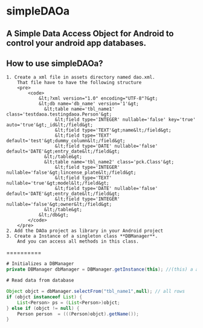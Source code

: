 simpleDAOa
==========

A Simple Data Access Object for Android to control your android app databases.
------------------------------------------------------------------------------
## How to use simpleDAOa?

    1. Create a xml file in assets directory named dao.xml. 
        That file have to have the following structure
        <pre>
            <code>
                &lt;?xml version="1.0" encoding="UTF-8"?&gt;
                &lt;db name='db_name' version='1'&gt;
                  &lt;table name='tbl_name1' class='testdaoa.testingdaoa.Person'&gt;
                      &lt;field type='INTEGER' nullable='false' key='true' auto='true'&gt;_id&lt;/field&gt;
                      &lt;field type='TEXT'&gt;name&lt;/field&gt;
                      &lt;field type='TEXT' default='test'&gt;dummy_column&lt;/field&gt;
                      &lt;field type='DATE' nullable='false' default='DATE'&gt;entry_date&lt;/field&gt;
                  &lt;/table&gt;
                  &lt;table name='tbl_name2' class='pck.Class'&gt;
                      &lt;field type='INTEGER' nullable='false'&gt;lincense_plate&lt;/field&gt;
                      &lt;field type='TEXT' nullable='true'&gt;model&lt;/field&gt;
                      &lt;field type='DATE' nullable='false' default='DATE'&gt;entry_date&lt;/field&gt;
                      &lt;field type='INTEGER' nullable='false'&gt;owner&lt;/field&gt;
                  &lt;/table&gt;
                &lt;/db&gt;
            </code>
        </pre>
    2. Add the DAOa project as library in your Android project
    3. Create a Instance of a singleton class **DBManager**. 
        And you can access all methods in this class.

==========

~~~~~ java
# Initializes a DBManager
private DBManager dbManager = DBManager.getInstance(this); //(this) a activity instance

# Read data from database

Object objct = dbManager.selectFrom("tbl_name1",null); // all rows
if (objct instanceof List) {
    List<Person> ps = (List<Person>)objct;
} else if (objct != null) {
    Person person  = (((Person)objct).getName());
}
~~~~~
